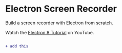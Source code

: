 # Electron Screen Recorder

Build a screen recorder with Electron from scratch. 

Watch the [Electron 8 Tutorial](https://youtu.be/3yqDxhR2XxE) on YouTube. 


```diff

+ add this

```
